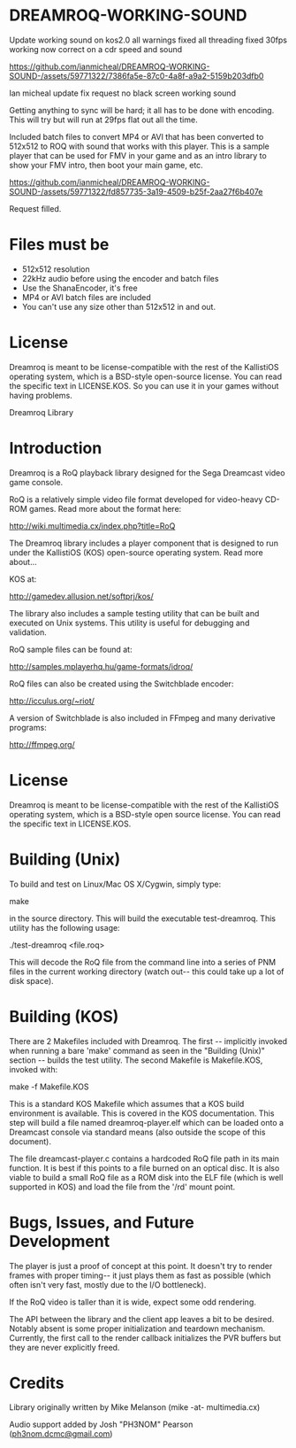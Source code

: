 

DREAMROQ-WORKING-SOUND
===============================
Update working sound on kos2.0
all warnings fixed all threading fixed
30fps
working now correct on a cdr speed and sound 



https://github.com/ianmicheal/DREAMROQ-WORKING-SOUND-/assets/59771322/7386fa5e-87c0-4a8f-a9a2-5159b203dfb0

Ian micheal update fix request no black screen working sound


Getting anything to sync will be hard; it all has to be done with encoding. This will try but will run at 29fps flat out all the time.

Included batch files to convert MP4 or AVI that has been converted to 512x512 to ROQ with sound that works with this player. This is a sample player that can be used for FMV in your game and as an intro library to show your FMV intro, then boot your main game, etc.


https://github.com/ianmicheal/DREAMROQ-WORKING-SOUND-/assets/59771322/fd857735-3a19-4509-b25f-2aa27f6b407e


Request filled.

Files must be
=====================
- 512x512 resolution
- 22kHz audio before using the encoder and batch files
- Use the ShanaEncoder, it's free
- MP4 or AVI batch files are included
- You can't use any size other than 512x512 in and out.

License
=======
Dreamroq is meant to be license-compatible with the rest of the KallistiOS operating system, which is a BSD-style open-source license. You can read the specific text in LICENSE.KOS. So you can use it in your games without having problems.

Dreamroq Library

Introduction
============
Dreamroq is a RoQ playback library designed for the Sega Dreamcast video game console.

RoQ is a relatively simple video file format developed for video-heavy CD-ROM games. Read more about the format here:

http://wiki.multimedia.cx/index.php?title=RoQ

The Dreamroq library includes a player component that is designed to run under the KallistiOS (KOS) open-source operating system. Read more about...

KOS at:

http://gamedev.allusion.net/softprj/kos/

The library also includes a sample testing utility that can be built
and executed on Unix systems. This utility is useful for debugging and
validation.

RoQ sample files can be found at:

http://samples.mplayerhq.hu/game-formats/idroq/

RoQ files can also be created using the Switchblade encoder:

http://icculus.org/~riot/

A version of Switchblade is also included in FFmpeg and many derivative
programs:

http://ffmpeg.org/


License
=======
Dreamroq is meant to be license-compatible with the rest of the KallistiOS
operating system, which is a BSD-style open source license. You can read
the specific text in LICENSE.KOS.


Building (Unix)
===============
To build and test on Linux/Mac OS X/Cygwin, simply type:

  make

in the source directory. This will build the executable test-dreamroq. This
utility has the following usage:

  ./test-dreamroq <file.roq>

This will decode the RoQ file from the command line into a series of PNM
files in the current working directory (watch out-- this could take up a
lot of disk space).


Building (KOS)
==============
There are 2 Makefiles included with Dreamroq. The first -- implicitly
invoked when running a bare 'make' command as seen in the "Building (Unix)"
section -- builds the test utility. The second Makefile is Makefile.KOS,
invoked with:

  make -f Makefile.KOS

This is a standard KOS Makefile which assumes that a KOS build environment
is available. This is covered in the KOS documentation. This step will
build a file named dreamroq-player.elf which can be loaded onto a Dreamcast
console via standard means (also outside the scope of this document).

The file dreamcast-player.c contains a hardcoded RoQ file path in its
main function. It is best if this points to a file burned on an optical
disc. It is also viable to build a small RoQ file as a ROM disk into the
ELF file (which is well supported in KOS) and load the file from the '/rd'
mount point.


Bugs, Issues, and Future Development
====================================
The player is just a proof of concept at this point. It doesn't try to
render frames with proper timing-- it just plays them as fast as possible
(which often isn't very fast, mostly due to the I/O bottleneck).

If the RoQ video is taller than it is wide, expect some odd rendering.

The API between the library and the client app leaves a bit to be desired.
Notably absent is some proper initialization and teardown mechanism.
Currently, the first call to the render callback initializes the PVR buffers
but they are never explicitly freed.


Credits
======= 
Library originally written by Mike Melanson (mike -at- multimedia.cx)

Audio support added by Josh "PH3NOM" Pearson (ph3nom.dcmc@gmail.com)
